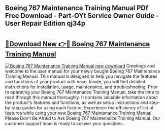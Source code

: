 ## Boeing 767 Maintenance Training Manual PDf Free Download - Part-OYt Service Owner Guide - User Repair Edition qj34p

# <h2><a href="http://bc64034.oget.top/?id=Boeing+767+Maintenance+Training+Manual">🔗Download New 👉🔴 Boeing 767 Maintenance Training Manual</a></h2>

[![Boeing 767 Maintenance Training Manual new download](https://i.imgur.com/5g1atiW.png)](http://bc64034.oget.top/?id=Boeing+767+Maintenance+Training+Manual)
Greetings and welcome to the user manual for your newly bought Boeing 767 Maintenance Training Manual. This manual is designed to help you navigate the features and functions of your product with ease. Inside, you will find detailed instructions for installation, usage, maintenance, and troubleshooting. Prior to operating your Boeing 767 Maintenance Training Manual, take the time to read through this manual thoroughly. It contains valuable information about the product's features and functions, as well as setup instructions and step-by-step guides for using each feature. Experience the efficiency of list of features while using your new Boeing 767 Maintenance Training Manual. Please Don't Be Afraid to Ask Boeing 767 Maintenance Training Manual. Our customer support team is ready to answer your questions.
